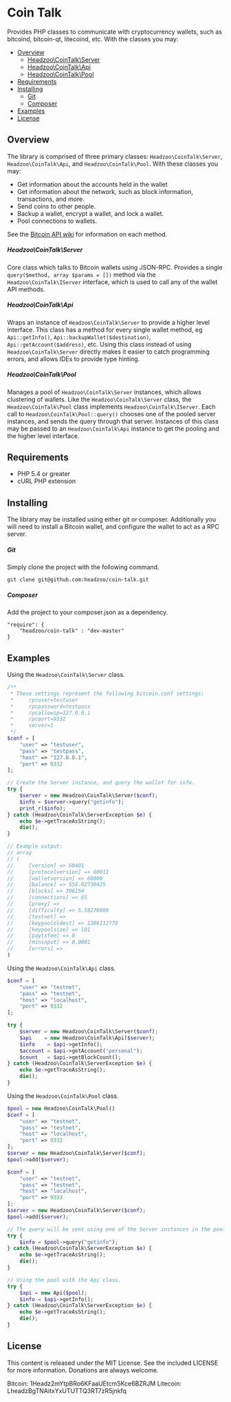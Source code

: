 Coin Talk
=========

Provides PHP classes to communicate with cryptocurrency wallets, such as bitcoind, bitcoin-qt, litecoind, etc. With the
classes you may:

- [Overview](#overview)
    - [Headzoo\CoinTalk\Server](#headzoocointalkserver)
    - [Headzoo\CoinTalk\Api](#headzoocointalkapi)
    - [Headzoo\CoinTalk\Pool](#headzoocointalkpool)
- [Requirements](#requirements)
- [Installing](#installing)
    - [Git](#git)
    - [Composer](#composer)
- [Examples](#examples)
- [License](#license)

Overview
--------
The library is comprised of three primary classes: `Headzoo\CoinTalk\Server`, `Headzoo\CoinTalk\Api`, and `Headzoo\CoinTalk\Pool`.
With these classes you may:

* Get information about the accounts held in the wallet
* Get information about the network, such as block information, transactions, and more.
* Send coins to other people.
* Backup a wallet, encrypt a wallet, and lock a wallet.
* Pool connections to wallets.

See the [Bitcoin API wiki](https://en.bitcoin.it/wiki/Original_Bitcoin_client/API_Calls_list) for information on each method.


##### Headzoo\CoinTalk\Server
Core class which talks to Bitcoin wallets using JSON-RPC. Provides a single `query($method, array $params = [])` method
via the `Headzoo\CoinTalk\IServer` interface, which is used to call any of the wallet API methods.

##### Headzoo\CoinTalk\Api
Wraps an instance of `Headzoo\CoinTalk\Server` to provide a higher level interface. This class has a method for every
single wallet method, eg `Api::getInfo()`, `Api::backupWallet($destination)`, `Api::getAccount($address)`, etc. Using
this class instead of using `Headzoo\CoinTalk\Server` directly makes it easier to catch programming errors, and allows
IDEs to provide type hinting.

##### Headzoo\CoinTalk\Pool
Manages a pool of `Headzoo\CoinTalk\Server` instances, which allows clustering of wallets. Like the `Headzoo\CoinTalk\Server`
class, the `Headzoo\CoinTalk\Pool` class implements `Headzoo\CoinTalk\IServer`. Each call to `Headzoo\CoinTalk\Pool::query()`
chooses one of the pooled server instances, and sends the query through that server. Instances of this class may be passed
to an `Headzoo\CoinTalk\Api` instance to get the pooling and the higher level interface.

Requirements
------------
* PHP 5.4 or greater
* cURL PHP extension

Installing
----------
The library may be installed using either git or composer. Additionally you will need to install a Bitcoin wallet, and
configure the wallet to act as a RPC server.

##### Git
Simply clone the project with the following command.

```
git clone git@github.com:headzoo/coin-talk.git
```

##### Composer
Add the project to your composer.json as a dependency.

```
"require": {
    "headzoo/coin-talk" : "dev-master"
}
```

Examples
--------
Using the `Headzoo\CoinTalk\Server` class.

```php
/**
 * These settings represent the following bitcoin.conf settings:
 *     rpcuser=testuser
 *     rpcpassword=testpass
 *     rpcallowip=127.0.0.1
 *     rpcport=9332
 *     server=1
 */
$conf = [
    "user" => "testuser",
    "pass" => "testpass",
    "host" => "127.0.0.1",
    "port" => 9332
];

// Create the Server instance, and query the wallet for info.
try {
    $server = new Headzoo\CoinTalk\Server($conf);
    $info = $server->query("getinfo");
    print_r($info);
} catch (Headzoo\CoinTalk\ServerException $e) {
    echo $e->getTraceAsString();
    die();
}

// Example output:
// array
// (
//     [version] => 60401
//     [protocolversion] => 60011
//     [walletversion] => 60000
//     [balance] => 556.02730425
//     [blocks] => 396154
//     [connections] => 65
//     [proxy] => 
//     [difficulty] => 5.58278089
//     [testnet] => 
//     [keypoololdest] => 1386112779
//     [keypoolsize] => 101
//     [paytxfee] => 0
//     [mininput] => 0.0001
//     [errors] => 
)
```

Using the `Headzoo\CoinTalk\Api` class.

```php
$conf = [
    "user" => "testnet",
    "pass" => "testnet",
    "host" => "localhost",
    "port" => 9332
];

try {
    $server = new Headzoo\CoinTalk\Server($conf);
    $api    = new Headzoo\CoinTalk\Api($server);
    $info    = $api->getInfo();
    $account = $api->getAccount("personal");
    $count   = $api->getBlockCount();
} catch (Headzoo\CoinTalk\ServerException $e) {
    echo $e->getTraceAsString();
    die();
}
```

Using the `Headzoo\CoinTalk\Pool` class.

```php
$pool = new Headzoo\CoinTalk\Pool()
$conf = [
    "user" => "testnet",
    "pass" => "testnet",
    "host" => "localhost",
    "port" => 9332
];
$server = new Headzoo\CoinTalk\Server($conf);
$pool->add($server);

$conf = [
    "user" => "testnet",
    "pass" => "testnet",
    "host" => "localhost",
    "port" => 9333
];
$server = new Headzoo\CoinTalk\Server($conf);
$pool->add($server);

// The query will be sent using one of the Server instances in the pool.
try {
    $info = $pool->query("getinfo");
} catch (Headzoo\CoinTalk\ServerException $e) {
    echo $e->getTraceAsString();
    die();
}

// Using the pool with the Api class.
try {
    $api = new Api($pool);
    $info = $api->getInfo();
} catch (Headzoo\CoinTalk\ServerException $e) {
    echo $e->getTraceAsString();
    die();
}
```

License
-------
This content is released under the MIT License. See the included LICENSE for more information.
Donations are always welcome.

Bitcoin: 1Headz2mYtpBRo6KFaaUEtcm5Kce6BZRJM
Litecoin: LheadzBgTNAitxYxUTUTTQ3RT7zR5jnkfq